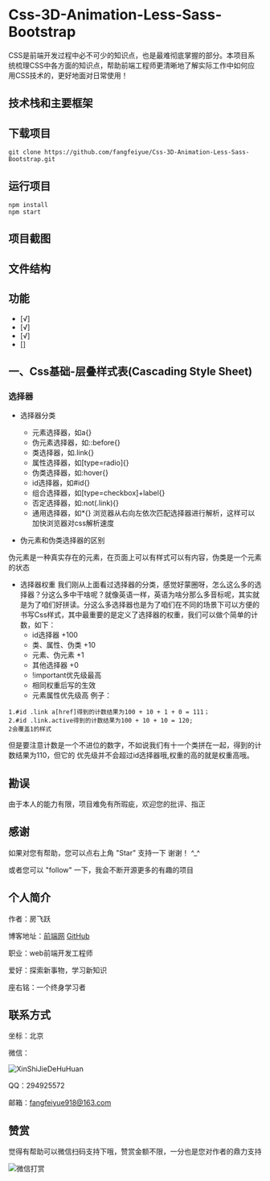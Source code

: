 # Css-3D-Animation-Less-Sass-Bootstrap
CSS是前端开发过程中必不可少的知识点，也是最难彻底掌握的部分。本项目系统梳理CSS中各方面的知识点，帮助前端工程师更清晰地了解实际工作中如何应用CSS技术的，更好地面对日常使用！

## 技术栈和主要框架

## 下载项目
```
git clone https://github.com/fangfeiyue/Css-3D-Animation-Less-Sass-Bootstrap.git
```
## 运行项目
```
npm install
npm start
```
## 项目截图
## 文件结构
## 功能
- [√]
- [√]
- [√]
- [] 
## 一、Css基础-层叠样式表(Cascading Style Sheet)
### 选择器
- 选择器分类
    - 元素选择器，如a{}
    - 伪元素选择器，如::before{}
    - 类选择器，如.link{}
    - 属性选择器，如[type=radio]{}
    - 伪类选择器，如:hover{}
    - id选择器，如#id{}
    - 组合选择器，如[type=checkbox]+label{}
    - 否定选择器，如:not(.link){}
    - 通用选择器，如*{}
浏览器从右向左依次匹配选择器进行解析，这样可以加快浏览器对css解析速度

- 伪元素和伪类选择器的区别

伪元素是一种真实存在的元素，在页面上可以有样式可以有内容，伪类是一个元素的状态

- 选择器权重
我们刚从上面看过选择器的分类，感觉好蒙圈呀，怎么这么多的选择器？分这么多中干啥呢？就像英语一样，英语为啥分那么多音标呢，其实就是为了咱们好拼读。分这么多选择器也是为了咱们在不同的场景下可以方便的书写Css样式，其中最重要的是定义了选择器的权重，我们可以做个简单的计数，如下：
    - id选择器 +100
    - 类、属性、伪类 +10
    - 元素、伪元素 +1
    - 其他选择器 +0
    - !important优先级最高
    - 相同权重后写的生效
    - 元素属性优先级高
例子：
```
1.#id .link a[href]得到的计数结果为100 + 10 + 1 + 0 = 111；
2.#id .link.active得到的计数结果为100 + 10 + 10 = 120;
2会覆盖1的样式
```
但是要注意计数是一个不进位的数字，不如说我们有十一个类拼在一起，得到的计数结果为110，但它的
优先级并不会超过id选择器哦,权重的高的就是权重高哦。
## 勘误
由于本人的能力有限，项目难免有所瑕疵，欢迎您的批评、指正
## 感谢
如果对您有帮助，您可以点右上角 "Star" 支持一下 谢谢！ ^_^

或者您可以 "follow" 一下，我会不断开源更多的有趣的项目
## 个人简介
作者：房飞跃

博客地址：[前端网](http://www.qdfuns.com/house/31986/note) [GitHub](https://github.com/fangfeiyue)

职业：web前端开发工程师

爱好：探索新事物，学习新知识

座右铭：一个终身学习者

## 联系方式
坐标：北京

微信：

![XinShiJieDeHuHuan](http://note.youdao.com/yws/public/resource/c2361265179a03449f6d52397fd50033/xmlnote/100D55934BB446839482D3EA0CDC3E8D/17820)

QQ：294925572

邮箱：fangfeiyue918@163.com
## 赞赏
觉得有帮助可以微信扫码支持下哦，赞赏金额不限，一分也是您对作者的鼎力支持

![微信打赏](http://note.youdao.com/yws/public/resource/c2361265179a03449f6d52397fd50033/xmlnote/D77744C8EC944CF6AA232272CBC5CF6D/17828)
